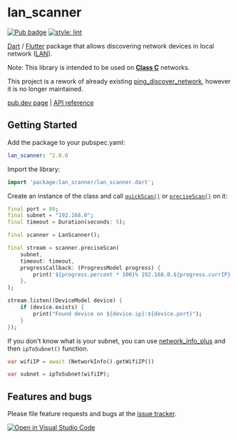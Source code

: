 # lan_scanner

[![Pub badge](https://img.shields.io/pub/v/lan_scanner)](https://pub.dartlang.org/packages/lan_scanner)
[![style: lint](https://img.shields.io/badge/style-lint-4BC0F5.svg)](https://pub.dev/packages/lint)

[Dart](https://dart.dev) / [Flutter](https://flutter.dev) package that allows discovering network devices in local network ([LAN](https://en.wikipedia.org/wiki/Local_area_network)).

Note: This library is intended to be used on **[Class C](https://en.wikipedia.org/wiki/Classful_network#Classful_addressing_definition)** networks.

This project is a rework of already existing [ping_discover_network](https://pub.dev/packages/ping_discover_network), however it is no longer maintained.

[pub.dev page](https://pub.dev/packages/lan_scanner) | [API reference](https://pub.dev/documentation/lan_scanner/latest/)

## Getting Started

Add the package to your pubspec.yaml:

```yaml
lan_scanner: ^2.0.0
```

Import the library:

```dart
import 'package:lan_scanner/lan_scanner.dart';
```

Create an instance of the class and call
[`quickScan()`](https://pub.dev/documentation/lan_scanner/latest/lan_scanner/LanScanner/quickScan.html) or [`preciseScan()`](https://pub.dev/documentation/lan_scanner/latest/lan_scanner/LanScanner/preciseScan.html) on it:

```dart
final port = 80;
final subnet = "192.168.0";
final timeout = Duration(seconds: 5);

final scanner = LanScanner();

final stream = scanner.preciseScan(
    subnet,
    timeout: timeout,
    progressCallback: (ProgressModel progress) {
        print('${progress.percent * 100}% 192.168.0.${progress.currIP}');
    },
);

stream.listen((DeviceModel device) {
    if (device.exists) {
        print("Found device on ${device.ip}:${device.port}");
    }
});
```

If you don't know what is your subnet, you can use [network_info_plus](https://pub.dev/packages/network_info_plus) and then `ipToSubnet()` function.

```dart
var wifiIP = await (NetworkInfo().getWifiIP())

var subnet = ipToSubnet(wifiIP);
```

## Features and bugs

Please file feature requests and bugs at the [issue tracker](https://github.com/ivirtex/lan_scanner).

[![Open in Visual Studio Code](https://open.vscode.dev/badges/open-in-vscode.svg)](https://open.vscode.dev/ivirtex/lan_scanner)
